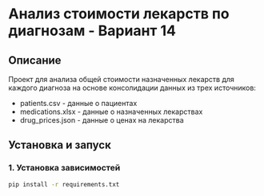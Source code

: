 # Анализ стоимости лекарств по диагнозам - Вариант 14

## Описание
Проект для анализа общей стоимости назначенных лекарств для каждого диагноза на основе консолидации данных из трех источников:
- patients.csv - данные о пациентах
- medications.xlsx - данные о назначенных лекарствах  
- drug_prices.json - данные о ценах на лекарства

## Установка и запуск

### 1. Установка зависимостей
```bash
pip install -r requirements.txt